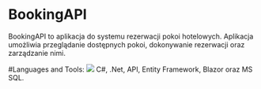 # BookingAPI

BookingAPI to aplikacja do systemu rezerwacji pokoi hotelowych. Aplikacja umożliwia przeglądanie dostępnych pokoi, dokonywanie rezerwacji oraz zarządzanie nimi.

#Languages and Tools:
<img src="https://cdn.jsdelivr.net/gh/devicons/devicon/icons/cplusplus/cplusplus-original.svg" />
C#, .Net, API, Entity Framework, Blazor oraz MS SQL.


